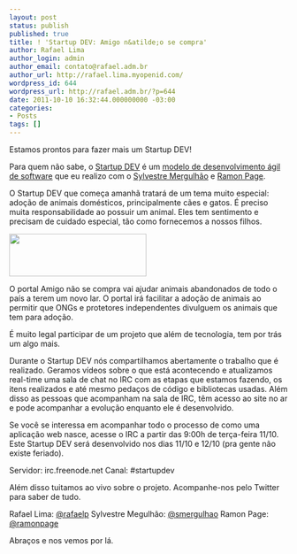 ```yaml
---
layout: post
status: publish
published: true
title: ! 'Startup DEV: Amigo n&atilde;o se compra'
author: Rafael Lima
author_login: admin
author_email: contato@rafael.adm.br
author_url: http://rafael.lima.myopenid.com/
wordpress_id: 644
wordpress_url: http://rafael.adm.br/?p=644
date: 2011-10-10 16:32:44.000000000 -03:00
categories:
- Posts
tags: []
---
```

Estamos prontos para fazer mais um Startup DEV!

Para quem n&atilde;o sabe, o <a href="http://startupdev.com.br">Startup DEV</a> &eacute; um <a href="http://startupdev.com.br/">modelo de desenvolvimento &aacute;gil de software</a> que eu realizo com o <a href="http://mergulhao.info/">Sylvestre Mergulh&atilde;o</a> e <a href="http://ramonpage.com/">Ramon Page</a>.

O Startup DEV que come&ccedil;a amanh&atilde; tratar&aacute; de um tema muito especial: ado&ccedil;&atilde;o de animais dom&eacute;sticos, principalmente c&atilde;es e gatos. &Eacute; preciso muita responsabilidade ao possuir um animal. Eles tem sentimento e precisam de cuidado especial, t&atilde;o como fornecemos a nossos filhos.

<a href="http://www.amigonaosecompra.com.br/"><img src="http://rafael.adm.br/wp-content/uploads/2011/10/logomarca-amigonaosecompra.png" alt="" title="logomarca-amigonaosecompra" width="248" height="77" class="aligncenter size-full wp-image-646" border="0" style="border: 0" /></a>

O portal Amigo n&atilde;o se compra vai ajudar animais abandonados de todo o pa&iacute;s a terem um novo lar. O portal ir&aacute; facilitar a ado&ccedil;&atilde;o de animais ao permitir que ONGs e protetores independentes divulguem os animais que tem para ado&ccedil;&atilde;o.

&Eacute; muito legal participar de um projeto que al&eacute;m de tecnologia, tem por tr&aacute;s um algo mais.

Durante o Startup DEV n&oacute;s compartilhamos abertamente o trabalho que &eacute; realizado. Geramos v&iacute;deos sobre o que est&aacute; acontecendo e atualizamos real-time uma sala de chat no IRC com as etapas que estamos fazendo, os itens realizados e at&eacute; mesmo peda&ccedil;os de c&oacute;digo e bibliotecas usadas. Al&eacute;m disso as pessoas que acompanham na sala de IRC, t&ecirc;m acesso ao site no ar e pode acompanhar a evolu&ccedil;&atilde;o enquanto ele &eacute; desenvolvido.

Se voc&ecirc; se interessa em acompanhar todo o processo de como uma aplica&ccedil;&atilde;o web nasce, acesse o IRC a partir das 9:00h de ter&ccedil;a-feira 11/10. Este Startup DEV ser&aacute; desenvolvido nos dias 11/10 e 12/10 (pra gente n&atilde;o existe feriado).

Servidor: irc.freenode.net
Canal: #startupdev

Al&eacute;m disso tuitamos ao vivo sobre o projeto. Acompanhe-nos pelo Twitter para saber de tudo.

Rafael Lima: <a href="http://twitter.com/rafaelp">@rafaelp</a>
Sylvestre Megulh&atilde;o: <a href="http://twitter.com/smergulhao">@smergulhao</a>
Ramon Page: <a href="http://twitter.com/ramonpage">@ramonpage</a>

Abra&ccedil;os e nos vemos por l&aacute;.
